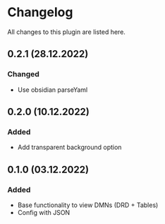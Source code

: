 # Changelog

All changes to this plugin are listed here.

## 0.2.1 (28.12.2022)

### Changed

- Use obsidian parseYaml

## 0.2.0 (10.12.2022)

### Added

- Add transparent background option

## 0.1.0 (03.12.2022)

### Added

- Base functionality to view DMNs (DRD + Tables)
- Config with JSON